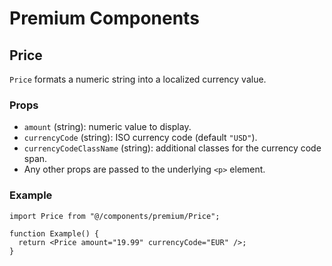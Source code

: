 # Premium Components

## Price

`Price` formats a numeric string into a localized currency value.

### Props

- `amount` (string): numeric value to display.
- `currencyCode` (string): ISO currency code (default `"USD"`).
- `currencyCodeClassName` (string): additional classes for the currency code span.
- Any other props are passed to the underlying `<p>` element.

### Example

```tsx
import Price from "@/components/premium/Price";

function Example() {
  return <Price amount="19.99" currencyCode="EUR" />;
}
```
